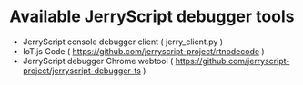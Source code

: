 # Available JerryScript debugger tools

  - JerryScript console debugger client ( jerry_client.py )
  - IoT.js Code ( https://github.com/jerryscript-project/rtnodecode )
  - JerryScript debugger Chrome webtool ( https://github.com/jerryscript-project/jerryscript-debugger-ts )

